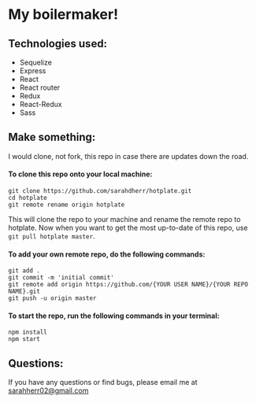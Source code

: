 # My boilermaker!

## Technologies used:
- Sequelize
- Express
- React
- React router
- Redux
- React-Redux
- Sass

## Make something:
I would clone, not fork, this repo in case there are updates down the road.
#### To clone this repo onto your local machine:
```
git clone https://github.com/sarahdherr/hotplate.git
cd hotplate
git remote rename origin hotplate
```
This will clone the repo to your machine and rename the remote repo to hotplate. Now when you want to get the most up-to-date of this repo, use `git pull hotplate master`.

#### To add your own remote repo, do the following commands:
```
git add .
git commit -m 'initial commit'
git remote add origin https://github.com/{YOUR USER NAME}/{YOUR REPO NAME}.git
git push -u origin master
```

#### To start the repo, run the following commands in your terminal:
```
npm install
npm start
```

## Questions:
If you have any questions or find bugs, please email me at sarahherr02@gmail.com
